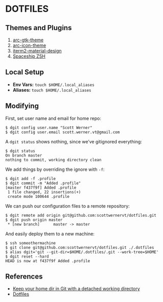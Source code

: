 DOTFILES
========

Themes and Plugins
------------------

 1. [arc-gtk-theme](https://github.com/horst3180/arc-theme)
 1. [arc-icon-theme](https://github.com/horst3180/arc-icon-theme)
 1. [iterm2-material-design](https://github.com/MartinSeeler/iterm2-material-design)
 1. [Spaceship ZSH](https://denysdovhan.com/spaceship-prompt/)

Local Setup
-----------

* **Env Vars:** `touch $HOME/.local_aliases`
* **Aliases:** `touch $HOME/.local_aliases`

Modifying
---------

First, set user name and email for home repo:

    $ dgit config user.name "Scott Werner"
    $ dgit config user.email scott.werner.vt@gmail.com

A `dgit status` shows nothing, since we’ve gitignored everything:

    $ dgit status
    On branch master
    nothing to commit, working directory clean

We add things by overriding the ignore with `-f`:

    $ dgit add -f .profile 
    $ dgit commit -m "Added .profile"
    [master f437f9f] Added .profile
     1 file changed, 22 insertions(+)
     create mode 100644 .profile

We can push our configuration files to a remote repository:

    $ dgit remote add origin git@github.com:scottwernervt/dotfiles.git
    $ dgit push origin master
     * [new branch]      master -> master

And easily deploy them to a new machine:

    $ ssh someothermachine
    $ git clone git@github.com:scottwernervt/dotfiles.git ./.dotfiles
    $ alias dgit='git --git-dir=$HOME/.dotfiles/.git --work-tree=$HOME'
    $ dgit reset --hard
    HEAD is now at f437f9f Added .profile

References
----------

- [Keep your home dir in Git with a detached working directory](https://www.electricmonk.nl/log/2015/06/22/keep-your-home-dir-in-git-with-a-detached-working-directory/)
- [Dotfiles](https://ronvalente.net/posts/dotfiles)
